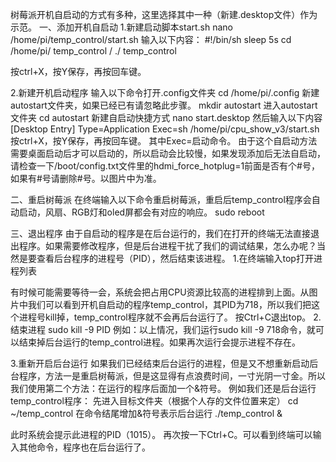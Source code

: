 树莓派开机自启动的方式有多种，这里选择其中一种（新建.desktop文件）作为示范。
一、添加开机自启动
1.新建启动脚本start.sh
nano /home/pi/temp_control/start.sh
输入以下内容：
#!/bin/sh
sleep 5s
cd /home/pi/ temp_control /
./ temp_control
 
按ctrl+X，按Y保存，再按回车键。

2.新建开机启动程序
输入以下命令打开.config文件夹
cd /home/pi/.config
新建autostart文件夹，如果已经已有请忽略此步骤。
mkdir autostart
进入autostart文件夹
cd autostart
新建自启动快捷方式
nano start.desktop
然后输入以下内容
[Desktop Entry]
Type=Application
Exec=sh /home/pi/cpu_show_v3/start.sh
按ctrl+X，按Y保存，再按回车键。
其中Exec=启动命令。
由于这个自启动方法需要桌面启动后才可以启动的，所以启动会比较慢，如果发现添加后无法自启动，请检查一下/boot/config.txt文件里的hdmi_force_hotplug=1前面是否有个#号，如果有#号请删除#号。以图片中为准。
 

二、重启树莓派
在终端输入以下命令重启树莓派，重启后temp_control程序会自动启动，风扇、RGB灯和oled屏都会有对应的响应。
sudo reboot

三、退出程序
由于自启动的程序是在后台运行的，我们在打开的终端无法直接退出程序。如果需要修改程序，但是后台进程干扰了我们的调试结果，怎么办呢？当然是要查看后台程序的进程号（PID），然后结束该进程。
1.在终端输入top打开进程列表
 
有时候可能需要等待一会，系统会把占用CPU资源比较高的进程排到上面。从图片中我们可以看到开机自启动的程序temp_control，其PID为718，所以我们把这个进程号kill掉，temp_control程序就不会再后台运行了。
按Ctrl+C退出top。
2.结束进程
sudo kill -9 PID
例如：以上情况，我们运行sudo kill -9 718命令，就可以结束掉后台运行的temp_control进程。如果再次运行会提示进程不存在。
 
3.重新开启后台运行
如果我们已经结束后台运行的进程，但是又不想重新启动后台程序，方法一是重启树莓派，但是这显得有点浪费时间，一寸光阴一寸金。所以我们使用第二个方法：在运行的程序后面加一个&符号。
例如我们还是后台运行temp_control程序：
先进入目标文件夹（根据个人存的文件位置来定）
cd ~/temp_control
在命令结尾增加&符号表示后台运行
./temp_control &
 
此时系统会提示此进程的PID（1015）。
再次按一下Ctrl+C。可以看到终端可以输入其他命令，程序也在后台运行了。
